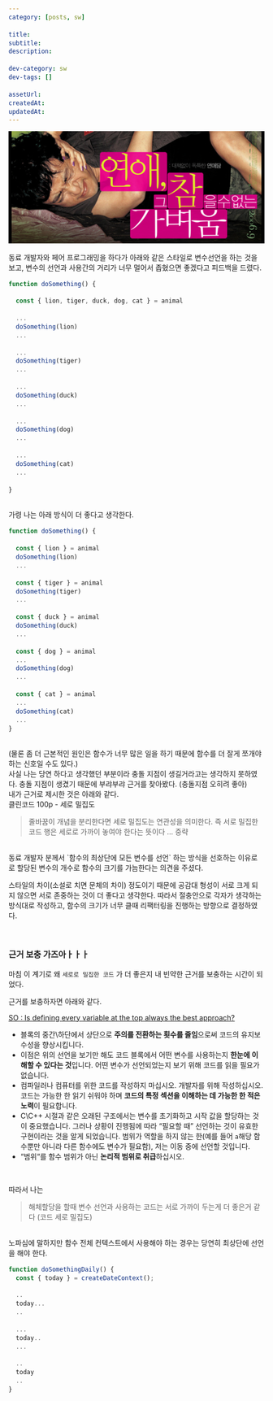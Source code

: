 ```yaml
---
category: [posts, sw]

title:
subtitle:
description:

dev-category: sw
dev-tags: []

assetUrl:
createdAt:
updatedAt:
---
```


![이미지](/assets/posts/2022/04.08-1.png)

동료 개발자와 페어 프로그래밍을 하다가 아래와 같은 스타일로 변수선언을 하는 것을 보고, 변수의 선언과 사용간의 거리가 너무 멀어서 좁혔으면 좋겠다고 피드백을 드렸다.

```js
function doSomething() {

  const { lion, tiger, duck, dog, cat } = animal

  ...
  doSomething(lion)
  ...

  ...
  doSomething(tiger)
  ...

  ...
  doSomething(duck)
  ...

  ...
  doSomething(dog)
  ...

  ...
  doSomething(cat)
  ...

}
```

<br>
가령 나는 아래 방식이 더 좋다고 생각한다.

```js
function doSomething() {

  const { lion } = animal
  doSomething(lion)
  ...

  const { tiger } = animal
  doSomething(tiger)
  ...

  const { duck } = animal
  doSomething(duck)
  ...

  const { dog } = animal
  ...
  doSomething(dog)
  ...

  const { cat } = animal
  ...
  doSomething(cat)
  ...
}
```

<br>
(물론 좀 더 근본적인 원인은 함수가 너무 많은 일을 하기 때문에 함수를 더 잘게 쪼개야 하는 신호일 수도 있다.)

<br>
사실 나는 당연 하다고 생각했던 부분이라 충돌 지점이 생길거라고는 생각하지 못하였다. 충돌 지점이 생겼기 때문에 부랴부랴 근거를 찾아봤다. (충돌지점 오히려 좋아)

<br>
내가 근거로 제시한 것은 아래와 같다.

<br>
클린코드 100p - 세로 밀집도

> 줄바꿈이 개념을 분리한다면 세로 밀집도는 연관성을 의미한다. 즉 서로 밀집한 코드 행은 세로로 가까이 놓여야 한다는 뜻이다 … 중략

<br>
동료 개발자 분께서 `함수의 최상단에 모든 변수를 선언` 하는 방식을 선호하는 이유로 로 할당된 변수의 개수로 함수의 크기를 가늠한다는 의견을 주셨다.

스타일의 차이(소설로 치면 문체의 차이) 정도이기 때문에 공감대 형성이 서로 크게 되지 않으면 서로 존중하는 것이 더 좋다고 생각한다. 따라서 절충안으로 각자가 생각하는 방식대로 작성하고, 함수의 크기가 너무 클때 리팩터링을 진행하는 방향으로 결정하였다.

<br>

### 근거 보충 가즈아ㅏㅏㅏ

마침 이 계기로 왜 `세로로 밀집한 코드` 가 더 좋은지 내 빈약한 근거를 보충하는 시간이 되었다.

근거를 보충하자면 아래와 같다.

[SO : Is defining every variable at the top always the best approach?](https://stackoverflow.com/questions/5053073/is-defining-every-variable-at-the-top-always-the-best-approach)

- 블록의 중간\하단에서 상단으로 **주의를 전환하는 횟수를 줄임**으로써 코드의 유지보수성을 향상시킵니다.
- 이점은 위의 선언을 보기만 해도 코드 블록에서 어떤 변수를 사용하는지 **한눈에 이해할 수 있다는 것**입니다. 어떤 변수가 선언되었는지 보기 위해 코드를 읽을 필요가 없습니다.
- 컴파일러나 컴퓨터를 위한 코드를 작성하지 마십시오. 개발자를 위해 작성하십시오. 코드는 가능한 한 읽기 쉬워야 하며 **코드의 특정 섹션을 이해하는 데 가능한 한 적은 노력**이 필요합니다.
- C\C++ 시절과 같은 오래된 구조에서는 변수를 초기화하고 시작 값을 할당하는 것이 중요했습니다. 그러나 상황이 진행됨에 따라 “필요할 때” 선언하는 것이 유효한 구현이라는 것을 알게 되었습니다. 범위가 역할을 하지 않는 한(예를 들어 `a`해당 함수뿐만 아니라 다른 함수에도 변수가 필요함), 저는 이동 중에 선언할 것입니다.
- “범위“를 함수 범위가 아닌 **논리적 범위로 취급**하십시오.

<br>

따라서 나는

> 해체할당을 할때 변수 선언과 사용하는 코드는 서로 가까이 두는게 더 좋은거 같다 (코드 세로 밀집도)

<br>
노파심에 말하지만 함수 전체 컨텍스트에서 사용해야 하는 경우는 당연히 최상단에 선언을 해야 한다.

```jsx
function doSomethingDaily() {
  const { today } = createDateContext();

  ..
  today...
  ..

  ...
  today..
  ...

  ..
  today
  ..
}
```
